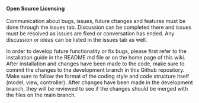 **Open Source Licensing**<br /><br />
Communication about bugs, issues, future changes and features must be done through the issues tab. Discussion can be completed there and issues must be resolved as issues are fixed or conversation has ended. Any discussion or ideas can be listed in the issues tab as well.

In order to develop future functionality or fix bugs, please first refer to the installation guide in the README.md file or on the home page of this wiki. After installation and changes have been made to the code, make sure to commit the changes to the development branch in this Github repository. Make sure to follow the format of the coding style and code structure itself (model, view, controller). After changes have been made in the development branch, they will be reviewed to see if the changes should be merged with the files on the main branch.
